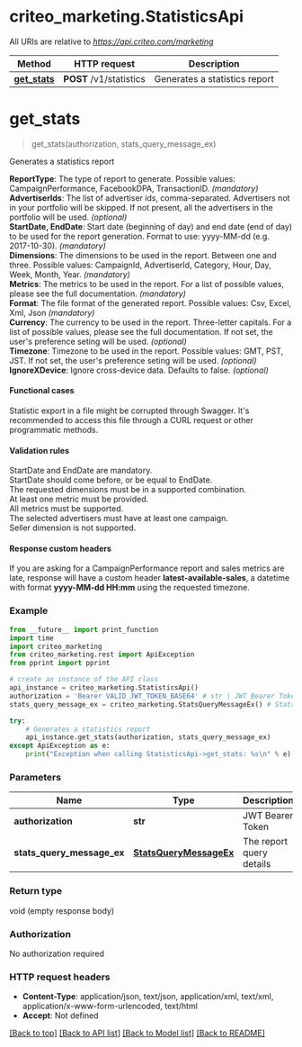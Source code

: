 # criteo_marketing.StatisticsApi

All URIs are relative to *https://api.criteo.com/marketing*

Method | HTTP request | Description
------------- | ------------- | -------------
[**get_stats**](StatisticsApi.md#get_stats) | **POST** /v1/statistics | Generates a statistics report


# **get_stats**
> get_stats(authorization, stats_query_message_ex)

Generates a statistics report

<b>ReportType</b>: The type of report to generate. Possible values: CampaignPerformance, FacebookDPA, TransactionID. <i>(mandatory)</i><br /><b>AdvertiserIds</b>: The list of advertiser ids, comma-separated. Advertisers not in your portfolio will be skipped. If not present, all the advertisers in the portfolio will be used. <i>(optional)</i><br /><b>StartDate, EndDate</b>: Start date (beginning of day) and end date (end of day) to be used for the report generation. Format to use: yyyy-MM-dd (e.g. 2017-10-30). <i>(mandatory)</i><br /><b>Dimensions</b>: The dimensions to be used in the report. Between one and three. Possible values: CampaignId, AdvertiserId, Category, Hour, Day, Week, Month, Year. <i>(mandatory)</i><br /><b>Metrics</b>: The metrics to be used in the report. For a list of possible values, please see the full documentation. <i>(mandatory)</i><br /><b>Format</b>: The file format of the generated report. Possible values: Csv, Excel, Xml, Json <i>(mandatory)</i><br /><b>Currency</b>: The currency to be used in the report. Three-letter capitals. For a list of possible values, please see the full documentation. If not set, the user's preference seting will be used. <i>(optional)</i><br /><b>Timezone</b>: Timezone to be used in the report. Possible values: GMT, PST, JST. If not set, the user's preference seting will be used. <i>(optional)</i><br /><b>IgnoreXDevice</b>: Ignore cross-device data. Defaults to false. <i>(optional)</i><br /><h4>Functional cases</h4>              Statistic export in a file might be corrupted through Swagger. It's recommended to access this file through a CURL request or other programmatic methods.              <h4>Validation rules</h4>              StartDate and EndDate are mandatory.<br />              StartDate should come before, or be equal to EndDate.<br />              The requested dimensions must be in a supported combination.<br />              At least one metric must be provided.<br />              All metrics must be supported.<br />              The selected advertisers must have at least one campaign.<br />              Seller dimension is not supported.<br /><h4>Response custom headers</h4>              If you are asking for a CampaignPerformance report and sales metrics are late, response will have a custom header <b>latest-available-sales</b>, a datetime with format <b>yyyy-MM-dd HH:mm</b> using the requested timezone.

### Example
```python
from __future__ import print_function
import time
import criteo_marketing
from criteo_marketing.rest import ApiException
from pprint import pprint

# create an instance of the API class
api_instance = criteo_marketing.StatisticsApi()
authorization = 'Bearer VALID_JWT_TOKEN_BASE64' # str | JWT Bearer Token (default to 'Bearer VALID_JWT_TOKEN_BASE64')
stats_query_message_ex = criteo_marketing.StatsQueryMessageEx() # StatsQueryMessageEx | The report query details

try:
    # Generates a statistics report
    api_instance.get_stats(authorization, stats_query_message_ex)
except ApiException as e:
    print("Exception when calling StatisticsApi->get_stats: %s\n" % e)
```

### Parameters

Name | Type | Description  | Notes
------------- | ------------- | ------------- | -------------
 **authorization** | **str**| JWT Bearer Token | [default to &#39;Bearer VALID_JWT_TOKEN_BASE64&#39;]
 **stats_query_message_ex** | [**StatsQueryMessageEx**](StatsQueryMessageEx.md)| The report query details | 

### Return type

void (empty response body)

### Authorization

No authorization required

### HTTP request headers

 - **Content-Type**: application/json, text/json, application/xml, text/xml, application/x-www-form-urlencoded, text/html
 - **Accept**: Not defined

[[Back to top]](#) [[Back to API list]](../README.md#documentation-for-api-endpoints) [[Back to Model list]](../README.md#documentation-for-models) [[Back to README]](../README.md)

